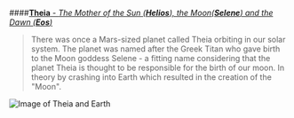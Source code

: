 ####[__Theia__ - *The Mother of the Sun (**Helios**), the Moon(**Selene**) and the Dawn (**Eos**)*](http://www.greek-gods.org/titans/theia.php)

><p>There was once a Mars-sized planet called Theia orbiting in our solar system. The planet was named after the Greek Titan who gave birth to the Moon goddess Selene - a fitting name considering that the planet Theia is thought to be responsible for the birth of our moon. In theory by crashing into Earth which resulted in the creation of the "Moon".</p>

![Image of Theia and Earth](http://vignette2.wikia.nocookie.net/speculativeevolution/images/8/8b/Planet_Sizes_%28Silent_Skies%29.png/revision/latest/scale-to-width-down/640?cb=20130730074324)

